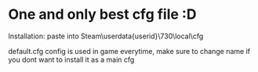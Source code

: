 One and only best cfg file :D
===
Installation: paste into Steam\userdata\{userid}\730\local\cfg

default.cfg config is used in game everytime, make sure to change name if you dont want to install it as a main cfg
